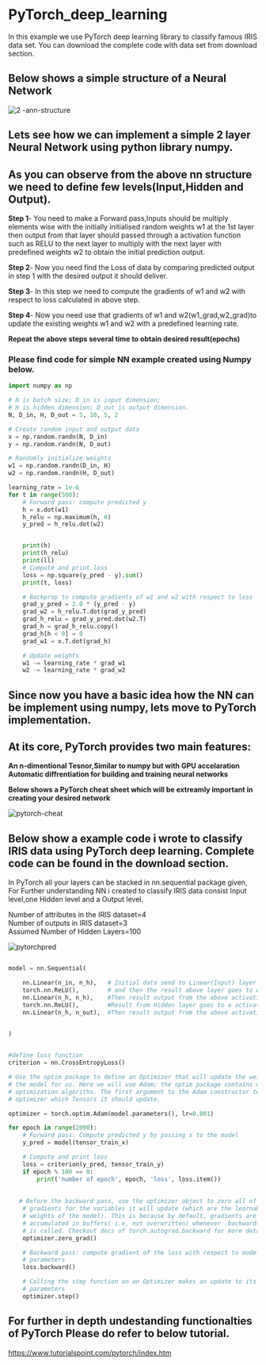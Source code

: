 # PyTorch_deep_learning
In this example we use PyTorch deep learning library to classify  famous IRIS data set. You can download the complete code with data set from download section.

## Below shows a simple structure of a Neural Network 

![2 -ann-structure](https://user-images.githubusercontent.com/24733068/65293767-b2597180-db9f-11e9-8293-f7b5c78c7b1b.jpg)

## Lets see how we can implement a simple 2 layer Neural Network using python library numpy.

## As you can observe from the above nn structure we need to define few levels(Input,Hidden and Output).

**Step 1**- You need to make a Forward pass,Inputs should be multiply elements wise with the initially initialised random weights w1 at        the 1st layer then output from that layer should passed through a activation function such as RELU to the next layer to multiply with the next layer with predefined weights w2 to obtain the initial prediction output.  

**Step 2**- Now you need find the Loss of data by comparing predicted output in step 1 with the desired output it should deliver.

**Step 3**- In this step we need to compute the gradients of w1 and w2 with respect to loss calculated in above step. 

**Step 4**- Now you need use that gradients of w1 and w2(w1_grad,w2_grad)to update the existing weights w1 and w2 with a predefined learning rate.                                                                                                                                  


**Repeat the above steps several time to obtain desired result(epochs)**


### Please find code for simple NN example created using Numpy below.

```python
import numpy as np

# N is batch size; D_in is input dimension;
# H is hidden dimension; D_out is output dimension.
N, D_in, H, D_out = 5, 10, 5, 2

# Create random input and output data
x = np.random.randn(N, D_in)
y = np.random.randn(N, D_out)

# Randomly initialize weights
w1 = np.random.randn(D_in, H)
w2 = np.random.randn(H, D_out)

learning_rate = 1e-6
for t in range(500):
    # Forward pass: compute predicted y
    h = x.dot(w1)
    h_relu = np.maximum(h, 0)
    y_pred = h_relu.dot(w2)


    print(h)
    print(h_relu)
    print(ll)
    # Compute and print loss
    loss = np.square(y_pred - y).sum()
    print(t, loss)

    # Backprop to compute gradients of w1 and w2 with respect to loss
    grad_y_pred = 2.0 * (y_pred - y)
    grad_w2 = h_relu.T.dot(grad_y_pred)
    grad_h_relu = grad_y_pred.dot(w2.T)
    grad_h = grad_h_relu.copy()
    grad_h[h < 0] = 0
    grad_w1 = x.T.dot(grad_h)

    # Update weights
    w1 -= learning_rate * grad_w1
    w2 -= learning_rate * grad_w2

```




## Since now you have a basic idea how the NN can be implement using numpy, lets move to PyTorch implementation.

## At its core, PyTorch provides two main features:

   **An n-dimentional Tesnor,Similar to numpy but with GPU accelaration**                                                                             
   **Automatic diffrentiation for building and training neural networks**                                                                           
   

**Below shows a PyTorch cheat sheet which will be extreamly important in creating your desired network**

![pytorch-cheat](https://user-images.githubusercontent.com/24733068/65290717-b5e6fb80-db93-11e9-905f-159e41df2f30.jpg)

## Below show a example code i wrote to classify IRIS data using PyTorch deep learning. Complete code can be found in the download section.
In PyTorch all your layers can be stacked in nn.sequential package given, For Further understanding NN i created to classify IRIS data consist Input level,one Hidden level and a Output level.

Number of attributes in the IRIS dataset=4                                                                                                              
Number of outputs in IRIS dataset=3                                                                                                                     
Assumed Number of Hidden Layers=100   

![pytorchpred](https://user-images.githubusercontent.com/24733068/65365956-8e5e6480-dc61-11e9-8764-7c2d8cee932e.png)


```python

model = nn.Sequential(

    nn.Linear(n_in, n_h),   # Initial data send to Linear(Input) layer (4X100)
    torch.nn.ReLU(),        # and then the result above layer goes to Activation function  
    nn.Linear(n_h, n_h),    #Then result output from the above activation layers goes to next Linear(Hidden) Layer(100x100) 
    torch.nn.ReLU(),        #Result from Hidden layer goes to a activation function
    nn.Linear(n_h, n_out),  #Then result output from the above activation layers goes to next Linear(output) Layer(100x3) 
  

)

```
```python

#define loss function 
criterion = nn.CrossEntropyLoss()

# Use the optim package to define an Optimizer that will update the weights of
# the model for us. Here we will use Adam; the optim package contains many other
# optimization algoriths. The first argument to the Adam constructor tells the
# optimizer which Tensors it should update.

optimizer = torch.optim.Adam(model.parameters(), lr=0.001)

for epoch in range(2000):
    # Forward pass: Compute predicted y by passing x to the model
    y_pred = model(tensor_train_x)

    # Compute and print loss
    loss = criterion(y_pred, tensor_train_y)
    if epoch % 100 == 0:
        print('number of epoch', epoch, 'loss', loss.item())
        
        
   # Before the backward pass, use the optimizer object to zero all of the
    # gradients for the variables it will update (which are the learnable
    # weights of the model). This is because by default, gradients are
    # accumulated in buffers( i.e, not overwritten) whenever .backward()
    # is called. Checkout docs of torch.autograd.backward for more details.
    optimizer.zero_grad()

    # Backward pass: compute gradient of the loss with respect to model
    # parameters
    loss.backward()

    # Calling the step function on an Optimizer makes an update to its
    # parameters
    optimizer.step()


```

## For further in depth undestanding functionalties of PyTorch Please do refer to below tutorial.
https://www.tutorialspoint.com/pytorch/index.htm
